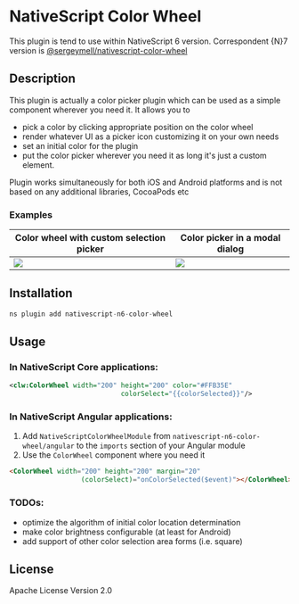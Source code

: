 # NativeScript Color Wheel

This plugin is tend to use within NativeScript 6 version. 
Correspondent {N}7 version 
is [@sergeymell/nativescript-color-wheel](https://github.com/SergeyMell/nativescript-plugins/tree/main/packages/nativescript-color-wheel) 

## Description
This plugin is actually a color picker plugin which can be used 
as a simple component wherever you need it. It allows you to  
- pick a color by clicking appropriate position on the color wheel
- render whatever UI as a picker icon customizing it on your own needs
- set an initial color for the plugin
- put the color picker wherever you need it as long it's just a custom element.

Plugin works simultaneously for both iOS and Android platforms and 
is not based on any additional libraries, CocoaPods etc

### Examples
|Color wheel with custom selection picker|Color picker in a modal dialog|
|---|---|
|![][1]|![][2]|

[1]: https://github.com/SergeyMell/nativescript-plugins/blob/assets/android-with-picker.gif?raw=true
[2]: https://github.com/SergeyMell/nativescript-plugins/blob/assets/ios-modal.gif?raw=true

## Installation
```javascript
ns plugin add nativescript-n6-color-wheel
```
## Usage
### In NativeScript Core applications:
```xml
<clw:ColorWheel width="200" height="200" color="#FFB35E"
                            colorSelect="{{colorSelected}}"/>
```
### In NativeScript Angular applications:
1. Add `NativeScriptColorWheelModule` from `nativescript-n6-color-wheel/angular` to the `imports` section of your Angular module
2. Use the `ColorWheel` component where you need it
```html
<ColorWheel width="200" height="200" margin="20"
                  (colorSelect)="onColorSelected($event)"></ColorWheel>
```

### TODOs:
- optimize the algorithm of initial color location determination
- make color brightness configurable (at least for Android)
- add support of other color selection area forms (i.e. square) 

## License

Apache License Version 2.0
